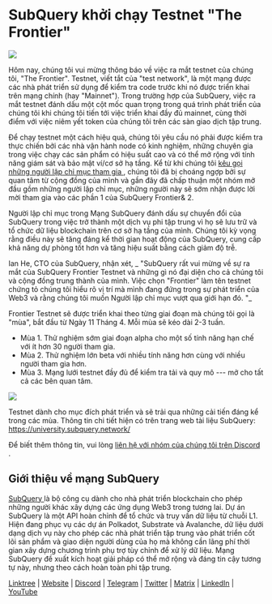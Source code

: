 # SubQuery khởi chạy Testnet "The Frontier"

![](https://miro.medium.com/max/1400/1*zRR8l3aVZKth9Fw0rqL-lg.png)

Hôm nay, chúng tôi vui mừng thông báo về việc ra mắt testnet của chúng tôi, "The Frontier". Testnet, viết tắt của "test network", là một mạng được các nhà phát triển sử dụng để kiểm tra code trước khi nó được triển khai trên mạng chính (hay "Mainnet"). Trong trường hợp của SubQuery, việc ra mắt testnet đánh dấu một cột mốc quan trọng trong quá trình phát triển của chúng tôi khi chúng tôi tiến tới việc triển khai đầy đủ mainnet, cùng thời điểm với việc niêm yết token của chúng tôi trên các sàn giao dịch tập trung.

Để chạy testnet một cách hiệu quả, chúng tôi yêu cầu nó phải được kiểm tra thực chiến bởi các nhà vận hành node có kinh nghiệm, những chuyên gia trong việc chạy các sản phẩm có hiệu suất cao và có thể mở rộng với tính năng giám sát và bảo mật ví/cơ sở hạ tầng. Kể từ khi chúng tôi [ kêu gọi những người lập chỉ mục tham gia ](./20211202-indexer-invitation.md), chúng tôi đã bị choáng ngợp bởi sự quan tâm từ cộng đồng của mình và gần đây đã chấp thuận một nhóm mở đầu gồm những người lập chỉ mục, những người này sẽ sớm nhận được lời mời tham gia vào các phần 1 của SubQuery Frontier& 2.

Người lập chỉ mục trong Mạng SubQuery đánh dấu sự chuyển đổi của SubQuery trong việc trở thành một dịch vụ phi tập trung vì họ sẽ lưu trữ và tổ chức dữ liệu blockchain trên cơ sở hạ tầng của mình. Chúng tôi kỳ vọng rằng điều này sẽ tăng đáng kể thời gian hoạt động của SubQuery, cung cấp khả năng dự phòng tốt hơn và tăng hiệu suất bằng cách giảm độ trễ.

Ian He, CTO của SubQuery, nhận xét, _ "SubQuery rất vui mừng về sự ra mắt của SubQuery Frontier Testnet và những gì nó đại diện cho cả chúng tôi và cộng đồng trung thành của mình. Việc chọn "Frontier" làm tên testnet chứng tỏ chúng tôi hiểu rõ vị trí mà mình đang đứng trong sự phát triển của Web3 và rằng chúng tôi muốn Người lập chỉ mục vượt qua giới hạn đó. "_

Frontier Testnet sẽ được triển khai theo từng giai đoạn mà chúng tôi gọi là "mùa", bắt đầu từ Ngày 11 Tháng 4. Mỗi mùa sẽ kéo dài 2-3 tuần.

- Mùa 1. Thử nghiệm sớm giai đoạn alpha cho một số tính năng hạn chế với ít hơn 30 người tham gia.
- Mùa 2. Thử nghiệm lớn beta với nhiều tính năng hơn cùng với nhiều người tham gia hơn.
- Mùa 3. Mạng lưới testnet đầy đủ để kiểm tra tải và quy mô --- mở cho tất cả các bên quan tâm.

![](https://miro.medium.com/max/1400/1*oWnMXGqndf5539Gml7gf-Q.png)

Testnet dành cho mục đích phát triển và sẽ trải qua những cải tiến đáng kể trong các mùa. Thông tin chi tiết hiện có trên trang web tài liệu SubQuery: https://university.subquery.network/

Để biết thêm thông tin, vui lòng [ liên hệ với nhóm của chúng tôi trên Discord ](https://discord.com/invite/78zg8aBSMG).

## Giới thiệu về mạng SubQuery

[ SubQuery ](https://subquery.network) là bộ công cụ dành cho nhà phát triển blockchain cho phép những người khác xây dựng các ứng dụng Web3 trong tương lai. Dự án SubQuery là một API hoàn chỉnh để tổ chức và truy vấn dữ liệu từ chuỗi L1. Hiện đang phục vụ các dự án Polkadot, Substrate và Avalanche, dữ liệu dưới dạng dịch vụ này cho phép các nhà phát triển tập trung vào phát triển cốt lõi sản phẩm và giao diện người dùng của họ mà không cần lãng phí thời gian xây dựng chương trình phụ trợ tùy chỉnh để xử lý dữ liệu. Mạng SubQuery đề xuất kích hoạt giải pháp có thể mở rộng và đáng tin cậy tương tự này, nhưng theo cách hoàn toàn phi tập trung.

​​​​[Linktree](https://linktr.ee/subquerynetwork) | [Website](https://subquery.network/) | [Discord](https://discord.com/invite/78zg8aBSMG) | [Telegram](https://t.me/subquerynetwork) | [Twitter](https://twitter.com/subquerynetwork) | [Matrix](https://matrix.to/#/#subquery:matrix.org) | [LinkedIn](https://www.linkedin.com/company/subquery) | [YouTube](https://www.youtube.com/channel/UCi1a6NUUjegcLHDFLr7CqLw)

